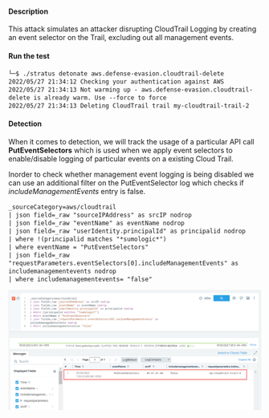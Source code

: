 #### Description

This attack simulates an attacker disrupting CloudTrail Logging by creating an event selector on the Trail, excluding out all management events.

#### Run the test

```
└─$ ./stratus detonate aws.defense-evasion.cloudtrail-delete
2022/05/27 21:34:12 Checking your authentication against AWS
2022/05/27 21:34:13 Not warming up - aws.defense-evasion.cloudtrail-delete is already warm. Use --force to force
2022/05/27 21:34:13 Deleting CloudTrail trail my-cloudtrail-trail-2
```

#### Detection 

When it comes to detection, we will track the usage of a particular API call **PutEventSelectors** which is used when we apply event selectors to enable/disable logging of particular events on a existing Cloud Trail.

Inorder to check whether management event logging is being disabled we can use an additional filter on the PutEventSelector log which checks if *includeManagementEvents* entry is false.

```
_sourceCategory=aws/cloudtrail
| json field=_raw "sourceIPAddress" as srcIP nodrop
| json field=_raw "eventName" as eventName nodrop 
| json field=_raw "userIdentity.principalId" as principalid nodrop
| where !(principalid matches "*sumologic*")
| where eventName = "PutEventSelectors"
| json field=_raw "requestParameters.eventSelectors[0].includeManagementEvents" as includemanagementevents nodrop
| where includemanagementevents= "false"
```

![](./Screenshots/11.png)

